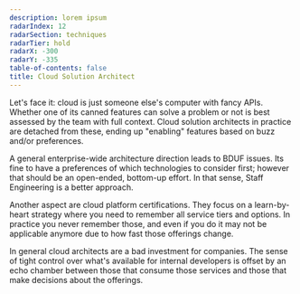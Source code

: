 ```yaml
---
description: lorem ipsum
radarIndex: 12
radarSection: techniques
radarTier: hold
radarX: -300
radarY: -335
table-of-contents: false
title: Cloud Solution Architect
---
```


Let's face it: cloud is just someone else's computer with fancy APIs. Whether
one of its canned features can solve a problem or not is best assessed by the
team with full context. Cloud solution architects in practice are detached from
these, ending up "enabling" features based on buzz and/or preferences.

A general enterprise-wide architecture direction leads to BDUF issues. Its fine
to have a preferences of which technologies to consider first; however that
should be an open-ended, bottom-up effort. In that sense, Staff Engineering is
a better approach.

Another aspect are cloud platform certifications. They focus on a learn-by-heart
strategy where you need to remember all service tiers and options. In practice
you never remember those, and even if you do it may not be applicable anymore
due to how fast those offerings change.

In general cloud architects are a bad investment for companies. The sense of
tight control over what's available for internal developers is offset by an echo
chamber between those that consume those services and those that make decisions
about the offerings.
